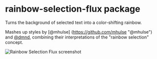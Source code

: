 # rainbow-selection-flux package

Turns the background of selected text into a color-shifting rainbow.

Mashes up styles by [@mhulse]
(https://github.com/mhulse "@mhulse")
 and [@dmnd](https://github.com/dmnd), combining their interpretations of the "rainbow selection" concept.

![Rainbow Selection Flux screenshot](https://cloud.githubusercontent.com/assets/563233/17792463/aed5cac2-6555-11e6-9220-3f111b19a951.gif)
